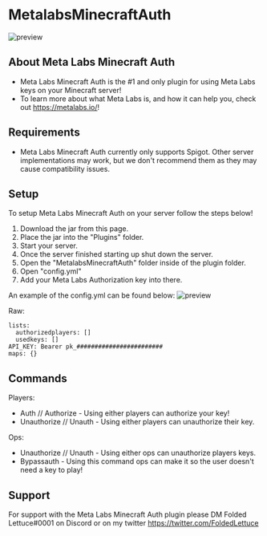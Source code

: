 # MetalabsMinecraftAuth
![preview](https://i.imgur.com/xkqL7Mx.png)

## About Meta Labs Minecraft Auth
- Meta Labs Minecraft Auth is the #1 and only plugin for using Meta Labs keys on your Minecraft server!
- To learn more about what Meta Labs is, and how it can help you, check out https://metalabs.io/!

## Requirements
- Meta Labs Minecraft Auth currently only supports Spigot. Other server implementations may work, but we don't recommend them as they may cause compatibility issues.

## Setup
To setup Meta Labs Minecraft Auth on your server follow the steps below!
1. Download the jar from this page.
2. Place the jar into the "Plugins" folder.
3. Start your server.
4. Once the server finished starting up shut down the server.
5. Open the "MetalabsMinecraftAuth" folder inside of the plugin folder.
6. Open "config.yml"
7. Add your Meta Labs Authorization key into there.

An example of the config.yml can be found below:
![preview](https://i.imgur.com/X2tXPD3.png)

Raw:
```
lists:
  authorizedplayers: []
  usedkeys: []
API_KEY: Bearer pk_########################
maps: {}
```

## Commands
Players:
- Auth <key> // Authorize <key> - Using either players can authorize your key!
- Unauthorize // Unauth - Using either players can unauthorize their key.

Ops:
- Unauthorize <user> // Unauth <user> - Using either ops can unauthorize players keys.
- Bypassauth <player> - Using this command ops can make it so the user doesn't need a key to play!

## Support
For support with the Meta Labs Minecraft Auth plugin please DM Folded Lettuce#0001 on Discord or on my twitter https://twitter.com/FoldedLettuce
